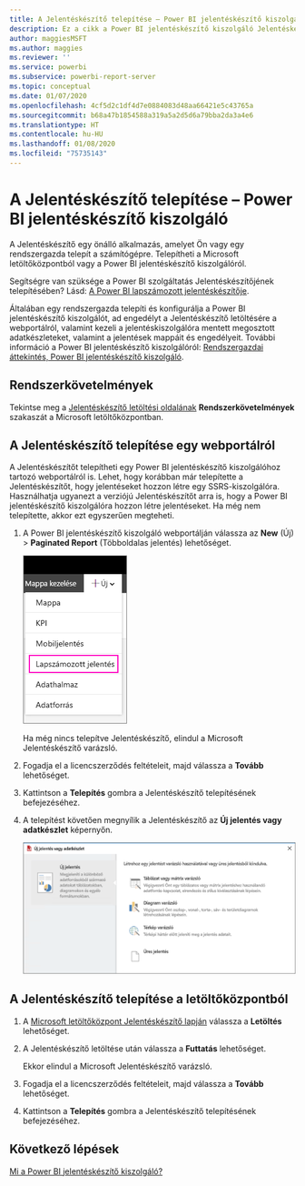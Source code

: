 ```yaml
---
title: A Jelentéskészítő telepítése – Power BI jelentéskészítő kiszolgáló
description: Ez a cikk a Power BI jelentéskészítő kiszolgáló Jelentéskészítőjének letöltési és telepítési módját ismerteti.
author: maggiesMSFT
ms.author: maggies
ms.reviewer: ''
ms.service: powerbi
ms.subservice: powerbi-report-server
ms.topic: conceptual
ms.date: 01/07/2020
ms.openlocfilehash: 4cf5d2c1df4d7e0884083d48aa66421e5c43765a
ms.sourcegitcommit: b68a47b1854588a319a5a2d5d6a79bba2da3a4e6
ms.translationtype: HT
ms.contentlocale: hu-HU
ms.lasthandoff: 01/08/2020
ms.locfileid: "75735143"
---
```

# <a name="install-report-builder---power-bi-report-server"></a>A Jelentéskészítő telepítése – Power BI jelentéskészítő kiszolgáló

A Jelentéskészítő egy önálló alkalmazás, amelyet Ön vagy egy rendszergazda telepít a számítógépre. Telepítheti a Microsoft letöltőközpontból vagy a Power BI jelentéskészítő kiszolgálóról.  

Segítségre van szüksége a Power BI szolgáltatás Jelentéskészítőjének telepítésében? Lásd: [A Power BI lapszámozott jelentéskészítője](../report-builder-power-bi.md).
  
Általában egy rendszergazda telepíti és konfigurálja a Power BI jelentéskészítő kiszolgálót, ad engedélyt a Jelentéskészítő letöltésére a webportálról, valamint kezeli a jelentéskiszolgálóra mentett megosztott adatkészleteket, valamint a jelentések mappáit és engedélyeit. További információ a Power BI jelentéskészítő kiszolgálóról: [Rendszergazdai áttekintés, Power BI jelentéskészítő kiszolgáló](admin-handbook-overview.md).  
  
## <a name="system-requirements"></a>Rendszerkövetelmények
  
 Tekintse meg a [Jelentéskészítő letöltési oldalának](https://go.microsoft.com/fwlink/?LinkID=734968) **Rendszerkövetelmények** szakaszát a Microsoft letöltőközpontban.
 
## <a name="install-report-builder-from-a-web-portal"></a>A Jelentéskészítő telepítése egy webportálról
  
A Jelentéskészítőt telepítheti egy Power BI jelentéskészítő kiszolgálóhoz tartozó webportálról is. Lehet, hogy korábban már telepítette a Jelentéskészítőt, hogy jelentéseket hozzon létre egy SSRS-kiszolgálóra. Használhatja ugyanezt a verziójú Jelentéskészítőt arra is, hogy a Power BI jelentéskészítő kiszolgálóra hozzon létre jelentéseket. Ha még nem telepítette, akkor ezt egyszerűen megteheti.

1. A Power BI jelentéskészítő kiszolgáló webportálján válassza az **New** (Új) > **Paginated Report** (Többoldalas jelentés) lehetőséget.
   
    ![Új többoldalas jelentés menüje](media/quickstart-create-paginated-report/reportserver-new-paginated-report-menu.png)
   
    Ha még nincs telepítve Jelentéskészítő, elindul a Microsoft Jelentéskészítő varázsló.  
  
3.  Fogadja el a licencszerződés feltételeit, majd válassza a **Tovább** lehetőséget.  
 
5.  Kattintson a **Telepítés** gombra a Jelentéskészítő telepítésének befejezéséhez.  

2. A telepítést követően megnyílik a Jelentéskészítő az **Új jelentés vagy adatkészlet** képernyőn.
   
    ![Új jelentés vagy adatkészlet képernyő](media/quickstart-create-paginated-report/reportserver-paginated-new-report-screen.png)
 

##  <a name="download"></a> A Jelentéskészítő telepítése a letöltőközpontból  
  
1.  A [Microsoft letöltőközpont Jelentéskészítő lapján](https://go.microsoft.com/fwlink/?LinkID=734968) válassza a **Letöltés** lehetőséget.  
  
2.  A Jelentéskészítő letöltése után válassza a **Futtatás** lehetőséget.  
  
     Ekkor elindul a Microsoft Jelentéskészítő varázsló.  
  
3.  Fogadja el a licencszerződés feltételeit, majd válassza a **Tovább** lehetőséget.  
 
5.  Kattintson a **Telepítés** gombra a Jelentéskészítő telepítésének befejezéséhez.  
 

## <a name="next-steps"></a>Következő lépések

[Mi a Power BI jelentéskészítő kiszolgáló?](get-started.md)
